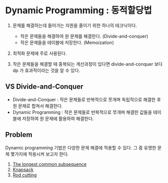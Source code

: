 # Dynamic Programming : 동적할당법

1. 문제를 해결하는데 들어가는 자원을 줄이기 위한 하나의 테크닉이다.
   * 작은 문제들을 해결하여 원 문제를 해결한다. (Divide-and-conquer)
   * 작은 문제들을 테이블에 저장한다. (Memoization)

2. 최적화 문제에 주로 사용된다.

3. 작은 문제들을 해결할 때 중복되는 계산과정이 있다면 divide-and-conquer 보다 dp 가 효과적이라는 것을 알 수 있다.

## VS Divide-and-Conquer

* Divide-and-Conquer : 작은 문제들로 반복적으로 쪼개며 독립적으로 해결한 후 원 문제로 합쳐서 해결한다.
* Dynamic Programming : 작은 문제들로 반복적으로 쪼개며 해결한 값들을 테이블에 저장하여 원 문제에 활용하여 해결한다.

## Problem

Dynamic programming 기법은 다양한 문제 해결에 적용할 수 있다. 그 중 유명한 문제 몇가지에 적용시켜 보고자 한다.

1. [The longest common subsequence](https://github.com/baelanche/Computer_Science/blob/master/Algorithm/Dynamic%20Programming/LSC.md)  
2. [Knapsack](https://github.com/baelanche/Computer_Science/blob/master/Algorithm/Dynamic%20Programming/Knapsack.md)  
3. [Rod cutting](https://github.com/baelanche/Computer_Science/blob/master/Algorithm/Dynamic%20Programming/Rod%20cutting.md)
